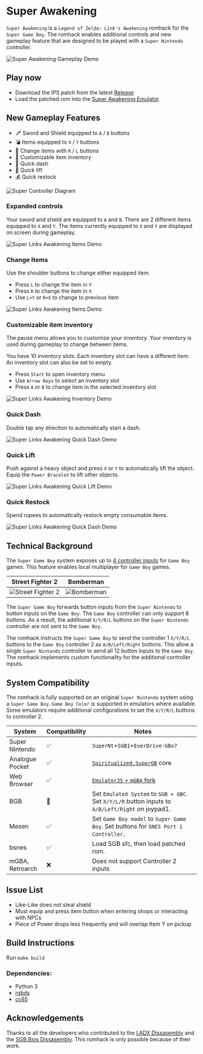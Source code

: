 # Super Awakening

`Super Awakening` is a `Legend of Zelda: Link's Awakening` romhack for the `Super Game Boy`.  The romhack enables additional controls and new gameplay feature that are designed to be played with a `Super Nintendo` controller.

![Super Awakening Gameplay Demo](./docs/super-awakening/demo-gameplay.gif)

## Play now
* Download the IPS patch from the latest [Release](https://github.com/cphartman/super-awakening/releases)
* Load the patched rom into the [Super Awakening Emulator](https://cphartman.github.io/projects/super-links-awakening/).

## New Gameplay Features
* 🗡 Sword and Shield equipped to `A` / `B` buttons
* 💣 Items equipped to `X` / `Y` buttons 
* 🏹 Change items with `R` / `L` buttons
* 💼 Customizable item inventory
* 💨 Quick dash
* 💪 Quick lift
* 💰 Quick restock

![Super Controller Diagram](./docs/super-awakening/controller-gameplay.svg)

### Expanded controls
Your sword and shield are equipped to `A` and `B`.  There are 2 different items equipped to `X` and `Y`.  The items currently equipped to `X` and `Y` are displayed on screen during gameplay.  

![Super Links Awakening Items Demo](./docs/super-awakening/demo-controls.gif)

### Change Items
Use the shoulder buttons to change either equipped item.
* Press `L` to change the item in `Y`
* Press `R` to change the item in `X`
* Use `L+Y` or `R+X` to change to previous item

![Super Links Awakening Items Demo](./docs/super-awakening/demo-items.gif)

### Customizable item inventory
The pause menu allows you to customize your inventory.  Your inventory is used during gameplay to change between items.

You have 10 inventory slots.  Each inventory slot can have a different item.  An inventory slot can also be set to empty.  
* Press `Start` to open inventory menu
* Use `Arrow Keys` to select an inventory slot
* Press `A` or `B` to change item in the selected inventory slot

![Super Links Awakening Inventory Demo](./docs/super-awakening/demo-inventory.gif)

### Quick Dash
Double tap any direction to automatically start a dash.

![Super Links Awakening Quick Dash Demo](./docs/super-awakening/demo-quickdash.gif)

### Quick Lift
Push against a heavy object and press `X` or `Y` to automatically lift the object.  Equip the `Power Bracelet` to lift other objects.

![Super Links Awakening Quick Lift Demo](./docs/super-awakening/demo-quicklift.gif)

### Quick Restock
Spend rupees to automatically restock empty consumable items.

![Super Links Awakening Quick Dash Demo](./docs/super-awakening/demo-quickrestock.gif)

## Technical Background
The `Super Game Boy` system exposes up to [4 controller inputs](https://gbdev.io/pandocs/Joypad_Input.html#usage-in-sgb-software) for `Game Boy` games.  This feature enables local multiplayer for `Game Boy` games.

| Street Fighter 2 | Bomberman |
| ---- | ---- |
| ![Street Fighter 2](./docs/super-awakening/streetfighter2_sgb_enhanced.png) | ![Bomberman](./docs/super-awakening/bombermap_sgb_enhanced.png) |

The `Super Game Boy` forwards button inputs from the `Super Nintendo` to button inputs on the `Game Boy`.  The `Game Boy` controller can only support 8 buttons.  As a result, the additional `X/Y/R/L` buttons on the `Super Nintendo` controller are not sent to the `Game Boy`.

The romhack instructs the `Super Game Boy` to send the controller 1 `X/Y/R/L` buttons to the `Game Boy` controller 2 as `A/B/Left/Right` buttons.  This allow a single `Super Nintendo` controller to send all 12 button inputs to the `Game Boy`.  The romhack implements custom functionality for the additional controller inputs.

## System Compatibility
The romhack is fully supported on an original `Super Nintendo` system using a `Super Game Boy`.  `Game Boy Color` is supported in emulators where available.  Some emulators require additional configurations to set the `X/Y/R/L` buttons to controller 2.

| System | Compatibility | Notes |
| ---- | ---- | ---- | 
| Super Nintendo | ✅ |  `SuperNt`+`SGB1`+`EverDrive-GBx7` |
| Analogue Pocket | ✅ | [`Spiritualized.SuperGB`](https://github.com/spiritualized1997/openFPGA-Super-GB) core |
| Web Browser| ✅ | [`EmulatorJS` + `mGBA` fork](https://cphartman.github.io/projects/super-links-awakening/) |
| BGB | 🌈 | Set `Emulated System` to `SGB + GBC`. Set `X/Y/L/R` button inputs to `A/B/Left/Right` on joypad1. |
| Mesen | ✅ | Set `Game Boy model` to `Super Game Boy`. Set buttons for `SNES Port 1 Controller`. |
| bsnes | ✅ | Load SGB sfc, then load patched rom. |
| mGBA, Retroarch | ❌ | Does not support Controller 2 inputs |

## Issue List
* Like-Like does not steal shield
* Must equip and press item button when entering shops or interacting with NPCs
* Piece of Power drops less frequently and will overlap Item Y on pickup

## Build Instructions

Run `make build`

### Dependencies:
* Python 3
* [rgbds](https://github.com/rednex/rgbds#1-installing-rgbds)
* [cc65](https://github.com/cc65/cc65)

## Acknowledgements

Thanks to all the developers who contributed to the [LADX Dissasembly](https://github.com/zladx/LADX-Disassembly/) and the [SGB Bios Dissasembly](https://github.com/ISSOtm/sgb-bios).  This romhack is only possible because of their work.
